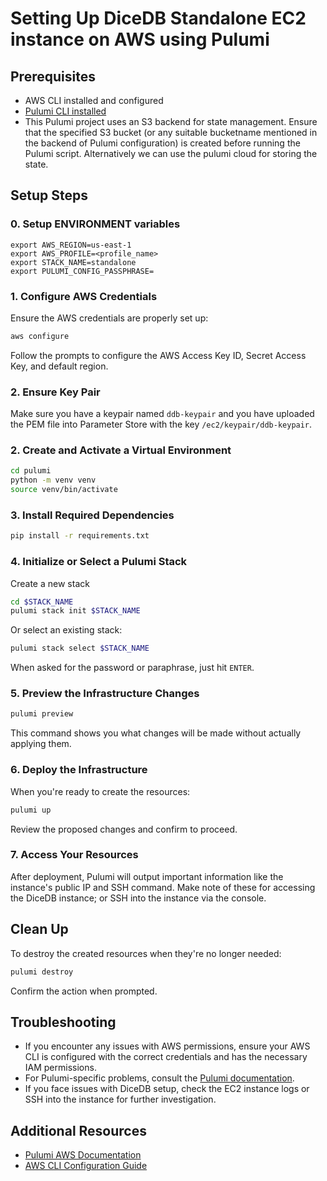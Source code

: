 # Setting Up DiceDB Standalone EC2 instance on AWS using Pulumi

## Prerequisites

- AWS CLI installed and configured
- [Pulumi CLI installed](https://www.pulumi.com/docs/install/)
- This Pulumi project uses an S3 backend for state management. Ensure that the specified S3 bucket (or any suitable bucketname mentioned in the backend of Pulumi configuration) is created before running the Pulumi script. Alternatively we can use the pulumi cloud for storing the state.

## Setup Steps

### 0. Setup ENVIRONMENT variables

```
export AWS_REGION=us-east-1
export AWS_PROFILE=<profile_name>
export STACK_NAME=standalone
export PULUMI_CONFIG_PASSPHRASE=
```

### 1. Configure AWS Credentials

Ensure the AWS credentials are properly set up:

```bash
aws configure
```

Follow the prompts to configure the AWS Access Key ID, Secret Access Key, and default region.

### 2. Ensure Key Pair

Make sure you have a keypair named `ddb-keypair` and you have uploaded the PEM file into Parameter Store
with the key `/ec2/keypair/ddb-keypair`.

### 2. Create and Activate a Virtual Environment

```bash
cd pulumi
python -m venv venv
source venv/bin/activate
```

### 3. Install Required Dependencies

```bash
pip install -r requirements.txt
```

### 4. Initialize or Select a Pulumi Stack

Create a new stack

```bash
cd $STACK_NAME
pulumi stack init $STACK_NAME
```

Or select an existing stack:

```bash
pulumi stack select $STACK_NAME
```

When asked for the password or paraphrase, just hit `ENTER`.

### 5. Preview the Infrastructure Changes

```bash
pulumi preview
```

This command shows you what changes will be made without actually applying them.

### 6. Deploy the Infrastructure

When you're ready to create the resources:

```bash
pulumi up
```

Review the proposed changes and confirm to proceed.

### 7. Access Your Resources

After deployment, Pulumi will output important information like the instance's public IP and SSH command.
Make note of these for accessing the DiceDB instance; or SSH into the instance via the console.

## Clean Up

To destroy the created resources when they're no longer needed:

```bash
pulumi destroy
```

Confirm the action when prompted.

## Troubleshooting

- If you encounter any issues with AWS permissions, ensure your AWS CLI is configured with the correct credentials and has the necessary IAM permissions.
- For Pulumi-specific problems, consult the [Pulumi documentation](https://www.pulumi.com/docs/).
- If you face issues with DiceDB setup, check the EC2 instance logs or SSH into the instance for further investigation.

## Additional Resources

- [Pulumi AWS Documentation](https://www.pulumi.com/docs/clouds/aws/)
- [AWS CLI Configuration Guide](https://docs.aws.amazon.com/cli/latest/userguide/cli-chap-configure.html)
